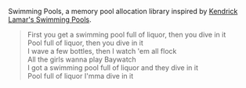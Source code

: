 Swimming Pools, a memory pool allocation library inspired by [Kendrick Lamar's
Swimming Pools](https://www.youtube.com/watch?v=B5YNiCfWC3A).

> First you get a swimming pool full of liquor, then you dive in it<br>
> Pool full of liquor, then you dive in it<br>
> I wave a few bottles, then I watch 'em all flock<br>
> All the girls wanna play Baywatch<br>
> I got a swimming pool full of liquor and they dive in it<br>
> Pool full of liquor I'mma dive in it

